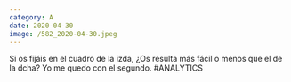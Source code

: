 ```yaml
--- 
category: A 
date: 2020-04-30 
image: /582_2020-04-30.jpeg 
--- 
```


Si os fijáis en el cuadro de la izda, ¿Os resulta más fácil o menos que el de la dcha? Yo me quedo con el segundo. #ANALYTICS